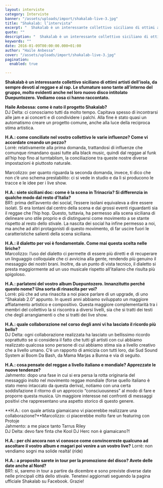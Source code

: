 ```yaml
---
layout: interviste
category: Interviste
banner: "/assets/uploads/import/shakalab-live-3.jpg"
title: "Shakalab: l’intervista"
excerpt: "  Shakalab è un interessante collettivo siciliano di ottimi artisti dell’isola, da sempre devoti al reggae e al rap. Le sfumature sono tante all’interno del gruppo, molto evidenti anche nel loro nuovo disco intitolato Duepuntozero. Vediamo cosa ci hanno raccontato.   Haile Anbessa: come è nato il progetto Shakalab? DJ Delta: ci conosciamo tutti da…"
quote: ""
description: "  Shakalab è un interessante collettivo siciliano di ottimi artisti dell’isola, da sempre devoti al reggae e al rap. Le sfumature sono tante all’interno del gruppo, molto evidenti anche nel loro nuovo disco intitolato Duepuntozero. Vediamo cosa ci hanno raccontato.   Haile Anbessa: come è nato il progetto Shakalab? DJ Delta: ci conosciamo tutti da…"
keywords: ""
date: 2016-01-09T00:00:00.000+01:00
author: "Haile Anbessa"
cover: "/assets/uploads/import/shakalab-live-3.jpg"
pagination:
  enabled: true

---
```


[](https://hotmc.com/wp-content/uploads/2016/01/shakalab-live-3.jpg)

**Shakalab è un interessante collettivo siciliano di ottimi artisti dell’isola, da sempre devoti al reggae e al rap. Le sfumature sono tante all’interno del gruppo, molto evidenti anche nel loro nuovo disco intitolato Duepuntozero. Vediamo cosa ci hanno raccontato.**

**Haile Anbessa: come è nato il progetto Shakalab?**  
DJ Delta: ci conosciamo tutti da molto tempo. Capitava spesso di incontrarsi alle jam e ai concerti e di condividere i palchi. Alla fine è stato quasi un automatismo creare un progetto comune, anche alla luce della reciproca stima artistica.

**H.A.: come conciliate nel vostro collettivo le varie influenze? Come vi accordate creando un pezzo?**  
Lorrè: relativamente alla prima domanda, trattandosi di influenze che comunque rimandano quasi tutte alla black music, quindi dal reggae al funk all’hip hop fino al turntablism, la conciliazione tra queste nostre diverse impostazioni è piuttosto naturale.

Marcolizzo: per quanto riguarda la seconda domanda, invece, ti dico che non c’è uno schema prestabilito: ci si vede in studio e da lì si producono le tracce e le idee per i live show.

**H.A.: siete siciliani doc: come è la scena in Trinacria? Si differenzia in qualche modo dal resto d’Italia?**  
BR1: prima dell’avvento dei social, l’essere isolani equivaleva a dire essere isolati. Si era lontani dal centro della scena e dai grossi eventi riguardanti sia il reggae che l’hip hop. Questo, tuttavia, ha permesso alla scena siciliana di delineare uno stile proprio e di distinguersi come movimento a se stante rispetto al resto dello stivale. La nascita dei social ha infine permesso a noi, ma anche ad altri protagonisti di questo movimento, di far uscire fuori le caratteristiche salienti della scena siciliana.

**H.A.: il dialetto per voi è fondamentale. Come mai questa scelta nelle liriche?**  
Marcolizzo: l’uso del dialetto ci permette di essere più diretti e di recuperare un linguaggio colloquiale che ci avvicina alla gente, rendendo più genuino il messaggio dei nostri brani. Inoltre, da un punto di vista tecnico, il dialetto si presta maggiormente ad un uso musicale rispetto all’italiano che risulta più spigoloso.

**H.A.: parlatemi del vostro album Duepuntozero. Innanzitutto perché questo nome? Una sorta di rinascita per voi?**  
Lorrè: più che ad una rinascita a noi piace parlare di un upgrade, di uno “Shakalab 2.0” appunto. In questi anni abbiamo sviluppato un maggiore affiatamento artistico e compositivo. Questa maggiore complementarità tra i membri del collettivo la si riscontra a diversi livelli, sia che si tratti dei testi che degli arrangiamenti o che si tratti dei live show.

**H.A.: quale collaborazione nel corso degli anni vi ha lasciato il ricordo più bello?**  
DJ Delta: ogni collaborazione realizzata ha lasciato un bellissimo ricordo soprattutto se si considera il fatto che tutti gli artisti con cui abbiamo realizzato qualcosa sono persone di cui abbiamo stima sia a livello creativo che a livello umano. C’è un rapporto di amicizia con tutti loro, dai Sud Sound System ai Boom Da Bash, da Mama Marjas a Bunna e via di seguito.

**H.A.: cosa pensate del reggae a livello italiano e mondiale? Apprezzate le nuove tendenze?**  
Jahmento: dopo una fase in cui si era persa la rotta originaria del messaggio insito nel movimento reggae mondiale (forse quello italiano è stato meno intaccato da questa deriva), notiamo con una certa soddisfazione il ritorno di un approccio “consciuousness” al modo di fare e proporre questa musica. Un maggiore interesse nei confronti di messaggi positivi che rappresentano una aspetto storico di questo genere.

**H.A.: con quale artista giamaicano vi piacerebbe realizzare una collaborazione?**Marcolizzo: ci piacerebbe molto fare un featuring con Protoje  
Jahmento: a me piace tanto Tarrus Riley  
DJ Delta: devo fare finta che Kool DJ Herc non è giamaicano?!

**H.A.: per chi ancora non vi conosce come convincereste qualcuno ad ascoltare il vostro album e magari poi venire a un vostro live?** 
Lorrè: non vendiamo sogni ma solide realtà! (ride)

**H.A.: a proposito sarete in tour per la promozione del disco? Avete delle date anche al Nord?**  
BR1: sì, saremo in tour a partire da dicembre e sono previste diverse date nelle principali città dello stivale. Tenetevi aggiornati seguendo la pagina ufficiale Shakalab su Facebook. Grazie!